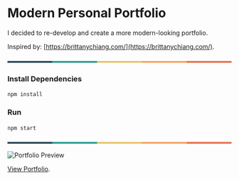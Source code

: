 # Modern Personal Portfolio

I decided to re-develop and create a more modern-looking portfolio. 

Inspired by: [https://brittanychiang.com/](https://brittanychiang.com/).

![This is an image](https://raw.githubusercontent.com/philipHinch/underline/main/underline.png)

### Install Dependencies

```
npm install
```

### Run

```
npm start
```

![This is an image](https://raw.githubusercontent.com/philipHinch/underline/main/underline.png)

![Portfolio Preview](https://raw.githubusercontent.com/philipHinch/modern-portfolio/main/src/assets/previews/modern_portfolio_wide.png)

[View Portfolio](https://philiphinchsliff.vercel.app/).




